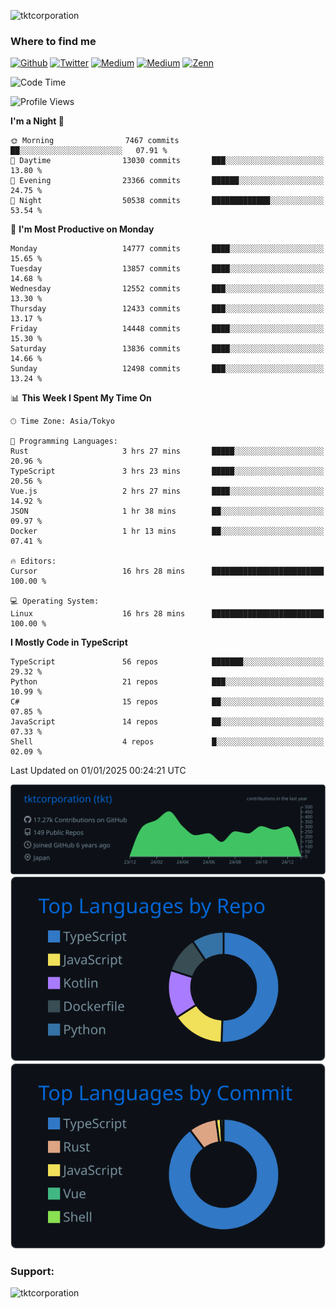 <p align="left"> <img src="https://komarev.com/ghpvc/?username=tktcorporation&label=Profile%20views&color=0e75b6&style=flat" alt="tktcorporation" /> </p>

<h3>Where to find me</h3>
<p>
<a href="https://github.com/tktcorporation" target="_blank"><img alt="Github" src="https://img.shields.io/badge/GitHub-%2312100E.svg?&style=for-the-badge&logo=Github&logoColor=white" /></a>
<a href="https://twitter.com/tktcorporation" target="_blank"><img alt="Twitter" src="https://img.shields.io/badge/twitter-%231DA1F2.svg?&style=for-the-badge&logo=twitter&logoColor=white" /></a>
<a href="https://www.linkedin.com/in/tktcorporation" target="_blank"><img alt="Medium" src="https://img.shields.io/badge/linkdin-0a66c2.svg?&style=for-the-badge&logo=linkedin&logoColor=white" /></a>
<a href="https://qiita.com/tktcorporation" target="_blank"><img alt="Medium" src="https://img.shields.io/badge/qiita-55C500.svg?&style=for-the-badge&logo=qiita&logoColor=white" /></a>
<a href="https://zenn.dev/tktcorporation" target="_blank"><img alt="Zenn" src="https://img.shields.io/badge/Zenn-3EA8FF.svg?&style=for-the-badge&logo=Zenn&logoColor=white" /></a>
</p>
  
<!--START_SECTION:waka-->
![Code Time](http://img.shields.io/badge/Code%20Time-1%2C977%20hrs%2059%20mins-blue)

![Profile Views](http://img.shields.io/badge/Profile%20Views-0-blue)

**I'm a Night 🦉** 

```text
🌞 Morning                7467 commits        ██░░░░░░░░░░░░░░░░░░░░░░░   07.91 % 
🌆 Daytime                13030 commits       ███░░░░░░░░░░░░░░░░░░░░░░   13.80 % 
🌃 Evening                23366 commits       ██████░░░░░░░░░░░░░░░░░░░   24.75 % 
🌙 Night                  50538 commits       █████████████░░░░░░░░░░░░   53.54 % 
```
📅 **I'm Most Productive on Monday** 

```text
Monday                   14777 commits       ████░░░░░░░░░░░░░░░░░░░░░   15.65 % 
Tuesday                  13857 commits       ████░░░░░░░░░░░░░░░░░░░░░   14.68 % 
Wednesday                12552 commits       ███░░░░░░░░░░░░░░░░░░░░░░   13.30 % 
Thursday                 12433 commits       ███░░░░░░░░░░░░░░░░░░░░░░   13.17 % 
Friday                   14448 commits       ████░░░░░░░░░░░░░░░░░░░░░   15.30 % 
Saturday                 13836 commits       ████░░░░░░░░░░░░░░░░░░░░░   14.66 % 
Sunday                   12498 commits       ███░░░░░░░░░░░░░░░░░░░░░░   13.24 % 
```


📊 **This Week I Spent My Time On** 

```text
🕑︎ Time Zone: Asia/Tokyo

💬 Programming Languages: 
Rust                     3 hrs 27 mins       █████░░░░░░░░░░░░░░░░░░░░   20.96 % 
TypeScript               3 hrs 23 mins       █████░░░░░░░░░░░░░░░░░░░░   20.56 % 
Vue.js                   2 hrs 27 mins       ████░░░░░░░░░░░░░░░░░░░░░   14.92 % 
JSON                     1 hr 38 mins        ██░░░░░░░░░░░░░░░░░░░░░░░   09.97 % 
Docker                   1 hr 13 mins        ██░░░░░░░░░░░░░░░░░░░░░░░   07.41 % 

🔥 Editors: 
Cursor                   16 hrs 28 mins      █████████████████████████   100.00 % 

💻 Operating System: 
Linux                    16 hrs 28 mins      █████████████████████████   100.00 % 
```

**I Mostly Code in TypeScript** 

```text
TypeScript               56 repos            ███████░░░░░░░░░░░░░░░░░░   29.32 % 
Python                   21 repos            ███░░░░░░░░░░░░░░░░░░░░░░   10.99 % 
C#                       15 repos            ██░░░░░░░░░░░░░░░░░░░░░░░   07.85 % 
JavaScript               14 repos            ██░░░░░░░░░░░░░░░░░░░░░░░   07.33 % 
Shell                    4 repos             █░░░░░░░░░░░░░░░░░░░░░░░░   02.09 % 
```




 Last Updated on 01/01/2025 00:24:21 UTC
<!--END_SECTION:waka-->

[![](https://raw.githubusercontent.com/tktcorporation/tktcorporation/master/profile-summary-card-output/github_dark/0-profile-details.svg)](https://github.com/vn7n24fzkq/github-profile-summary-cards)
[![](https://raw.githubusercontent.com/tktcorporation/tktcorporation/master/profile-summary-card-output/github_dark/1-repos-per-language.svg)](https://github.com/vn7n24fzkq/github-profile-summary-cards) [![](https://raw.githubusercontent.com/tktcorporation/tktcorporation/master/profile-summary-card-output/github_dark/2-most-commit-language.svg)](https://github.com/vn7n24fzkq/github-profile-summary-cards)

<h3 align="left">Support:</h3>
<p><a href="https://www.buymeacoffee.com/tktcorporation"> <img align="left" src="https://cdn.buymeacoffee.com/buttons/v2/default-yellow.png" height="50" width="210" alt="tktcorporation" /></a></p><br><br>
